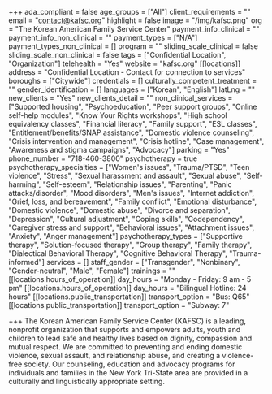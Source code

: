 +++
ada_compliant = false
age_groups = ["All"]
client_requirements = ""
email = "contact@kafsc.org"
highlight = false
image = "/img/kafsc.png"
org = "The Korean American Family Service Center"
payment_info_clinical = ""
payment_info_non_clinical = ""
payment_types = ["N/A"]
payment_types_non_clinical = []
program = ""
sliding_scale_clinical = false
sliding_scale_non_clinical = false
tags = ["Confidential Location", "Organization"]
telehealth = "Yes"
website = "kafsc.org"
[[locations]]
address = "Confidential Location - Contact for connection to services"
boroughs = ["Citywide"]
credentials = []
culturally_competent_treatment = ""
gender_identification = []
languages = ["Korean", "English"]
latLng = ""
new_clients = "Yes"
new_clients_detail = ""
non_clinical_services = ["Supported housing", "Psychoeducation", "Peer support groups", "Online self-help modules", "Know Your Rights workshops", "High school equivalency classes", "Financial literacy", "Family support", "ESL classes", "Entitlement/benefits/SNAP assistance", "Domestic violence counseling", "Crisis intervention and management", "Crisis hotline", "Case management", "Awareness and stigma campaigns", "Advocacy"]
parking = "Yes"
phone_number = "718-460-3800"
psychotherapy = true
psychotherapy_specialties = ["Women's issues", "Trauma/PTSD", "Teen violence", "Stress", "Sexual harassment and assault", "Sexual abuse", "Self-harming", "Self-esteem", "Relationship issues", "Parenting", "Panic attacks/disorder", "Mood disorders", "Men's issues", "Internet addiction", "Grief, loss, and bereavement", "Family conflict", "Emotional disturbance", "Domestic violence", "Domestic abuse", "Divorce and separation", "Depression", "Cultural adjustment", "Coping skills", "Codependency", "Caregiver stress and support", "Behavioral issues", "Attachment issues", "Anxiety", "Anger management"]
psychotherapy_types = ["Supportive therapy", "Solution-focused therapy", "Group therapy", "Family therapy", "Dialectical Behavioral Therapy", "Cognitive Behavioral Therapy", "Trauma-informed"]
services = []
staff_gender = ["Transgender", "Nonbinary", "Gender-neutral", "Male", "Female"]
trainings = ""
[[locations.hours_of_operation]]
day_hours = "Monday - Friday: 9 am - 5 pm"
[[locations.hours_of_operation]]
day_hours = "Bilingual Hotline: 24 hours"
[[locations.public_transportation]]
transport_option = "Bus: Q65"
[[locations.public_transportation]]
transport_option = "Subway: 7"

+++
The Korean American Family Service Center (KAFSC) is a leading, nonprofit organization that supports and empowers adults, youth and children to lead safe and healthy lives based on dignity, compassion and mutual respect. We are committed to preventing and ending domestic violence, sexual assault, and relationship abuse, and creating a violence-free society. Our counseling, education and advocacy programs for individuals and families in the New York Tri-State area are provided in a culturally and linguistically appropriate setting.